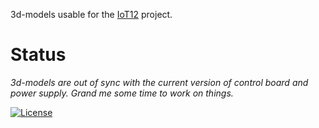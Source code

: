 3d-models usable for the [IoT12](https://github.com/atoomnetmarc/IoT12) project.

# Status

*3d-models are out of sync with the current version of control board and power supply. Grand me some time to work on things.*

[![License](https://img.shields.io/badge/License-Apache%202.0-blue.svg)](https://opensource.org/licenses/Apache-2.0)